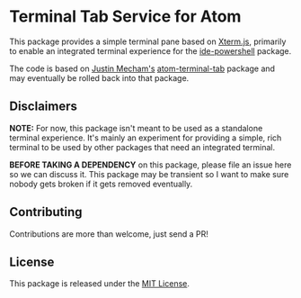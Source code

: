 # Terminal Tab Service for Atom

This package provides a simple terminal pane based on [Xterm.js](https://github.com/xtermjs/xterm.js), primarily to enable an integrated terminal experience for the [ide-powershell](https://github.com/daviwil/ide-powershell)
package.

The code is based on [Justin Mecham's](https://github.com/jsmecham/) [atom-terminal-tab](https://github.com/jsmecham/atom-terminal-tab) package and may eventually be rolled back into that package.

## Disclaimers

**NOTE:** For now, this package isn't meant to be used as a standalone terminal experience.  It's mainly an experiment for providing a simple, rich terminal to be used by other packages that need an integrated terminal.

**BEFORE TAKING A DEPENDENCY** on this package, please file an issue here so we can discuss it.  This package may be transient so I want to make sure nobody gets broken if it gets removed eventually.

## Contributing

Contributions are more than welcome, just send a PR!

## License

This package is released under the [MIT License](LICENSE.md).
